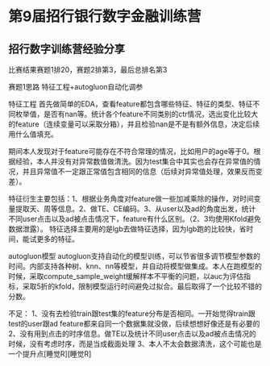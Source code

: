 # 第9届招行银行数字金融训练营
## 招行数字训练营经验分享
比赛结果赛题1排20，赛题2排第3，最后总排名第3

赛题1思路
特征工程+autogluon自动化调参
 
特征工程
首先做简单的EDA，查看feature都包含哪些特征、特征的类型、特征不同枚举值，是否有nan等。统计各个feature不同类别的ctr情况，选出变化比较大的feature（连续变量可以采取分箱），并且检验nan是不是有额外信息，决定后续用什么值填充。
 
期间本人发现对于feature可能存在不符合常理的情况，比如用户的age等于0。根据经验，本人并没有对异常数值做清洗。因为test集合中其实也会存在异常值的情况，并且异常值不一定跟正常值包含相同的信息（后续对异常值处理，效果反而变差）。
 
特征衍生主要包括：1、根据业务角度对feature做一些加减乘除的操作，对时间变量提取天、周等信息。2、做TE、CE编码。3、从user以及ad的角度出发，统计不同user点击以及ad被点击情况下，feature有什么区别。（2、3均使用Kfold避免数据泄露）。
特征选择主要用的是lgb去做特征选择，因为lgb跑的比较快，省时间，能试更多的特征。
 
autogluon模型
autogluon支持自动化的模型训练，可以节省很多调节模型参数的时间。内部支持各种树、knn、nn等模型，并自动将模型做集成。本人在跑模型的时候，采取compute_sample_weight缓解样本不平衡的问题，以auc为评估指标，采取5折的kfold，限制模型运行时间避免过拟合。最后取得了一个比较不错的分数。
 
不足：
1、没有去检验train跟test集的feature分布是否相同。一开始觉得train跟test的user跟ad feature都来自同一个数据集就没做，后续想想好像还是有必要的
2、没有用到点击的时序信息。做TE以及统计不同user点击以及ad被点击情况的时候，没有考虑时序，而是当成截面处理
3、本人不太会数据清洗，这个可能也是一个提升点[睡觉R][睡觉R]
